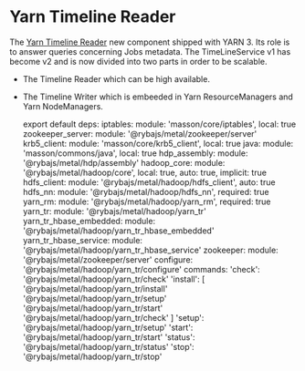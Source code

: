 
# Yarn Timeline Reader

The [Yarn Timeline Reader][tr] new component shipped with YARN 3. Its role is to answer queries concerning
Jobs metadata.
The TimeLineService v1 has become v2 and is now divided into two parts in order to be scalable.
 - The Timeline Reader which can be high available.
 - The Timeline Writer which is embeeded in Yarn ResourceManagers and Yarn NodeManagers.

    export default
      deps:
        iptables: module: 'masson/core/iptables', local: true
        zookeeper_server: module: '@rybajs/metal/zookeeper/server'
        krb5_client: module: 'masson/core/krb5_client', local: true
        java: module: 'masson/commons/java', local: true
        hdp_assembly: module: '@rybajs/metal/hdp/assembly'
        hadoop_core: module: '@rybajs/metal/hadoop/core', local: true, auto: true, implicit: true
        hdfs_client: module: '@rybajs/metal/hadoop/hdfs_client', auto: true
        hdfs_nn: module: '@rybajs/metal/hadoop/hdfs_nn', required: true
        yarn_rm: module: '@rybajs/metal/hadoop/yarn_rm', required: true
        yarn_tr: module: '@rybajs/metal/hadoop/yarn_tr'
        yarn_tr_hbase_embedded: module: '@rybajs/metal/hadoop/yarn_tr_hbase_embedded'
        yarn_tr_hbase_service: module: '@rybajs/metal/hadoop/yarn_tr_hbase_service'
        zookeeper: module: '@rybajs/metal/zookeeper/server'
      configure:
        '@rybajs/metal/hadoop/yarn_tr/configure'
      commands:
        'check':
          '@rybajs/metal/hadoop/yarn_tr/check'
        'install': [
          '@rybajs/metal/hadoop/yarn_tr/install'
          '@rybajs/metal/hadoop/yarn_tr/setup'
          '@rybajs/metal/hadoop/yarn_tr/start'
          '@rybajs/metal/hadoop/yarn_tr/check'
        ]
        'setup':
          '@rybajs/metal/hadoop/yarn_tr/setup'
        'start':
          '@rybajs/metal/hadoop/yarn_tr/start'
        'status':
          '@rybajs/metal/hadoop/yarn_tr/status'
        'stop':
          '@rybajs/metal/hadoop/yarn_tr/stop'

[tr]: https://hadoop.apache.org/docs/current/hadoop-yarn/hadoop-yarn-site/TimelineServiceV2.html
